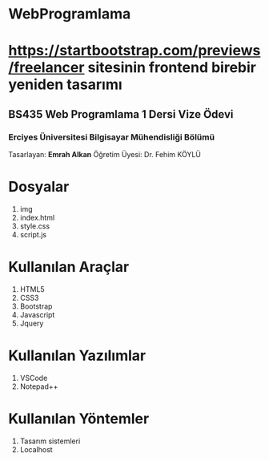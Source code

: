 # WebProgramlama

# https://startbootstrap.com/previews/freelancer sitesinin frontend birebir yeniden tasarımı 
## BS435 Web Programlama 1 Dersi Vize Ödevi
### Erciyes Üniversitesi Bilgisayar Mühendisliği Bölümü  

Tasarlayan: **Emrah Alkan**
Öğretim Üyesi: Dr. Fehim KÖYLÜ


# Dosyalar

1. img
2. index.html
3. style.css
4. script.js
 

# Kullanılan Araçlar

 1. HTML5
 2. CSS3
 3. Bootstrap
 4. Javascript
 5. Jquery

# Kullanılan Yazılımlar

 1. VSCode
 2. Notepad++
 
# Kullanılan Yöntemler

 1. Tasarım sistemleri
 2. Localhost
